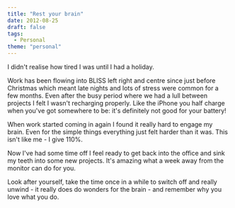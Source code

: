 ```yaml
---
title: "Rest your brain"
date: 2012-08-25
draft: false
tags:
  - Personal
theme: "personal"
---
```


I didn't realise how tired I was until I had a holiday. 

Work has been flowing into BLISS left right and centre since just before Christmas which meant late nights and lots of stress were common for a few months. Even after the busy period where we had a lull between projects I felt I wasn't recharging properly. Like the iPhone you half charge when you've got somewhere to be: it's definitely not good for your battery!

When work started coming in again I found it really hard to engage my brain. Even for the simple things everything just felt harder than it was. This isn't like me - I give 110%.

Now I've had some time off I feel ready to get back into the office and sink my teeth into some new projects. It's amazing what a week away from the monitor can do for you.

Look after yourself, take the time once in a while to switch off and really unwind - it really does do wonders for the brain - and remember why you love what you do.
